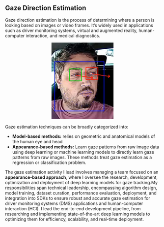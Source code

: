 
## Gaze Direction Estimation ##


Gaze direction estimation is the process of determining where a person is looking based on images or video frames. It’s widely used in applications such as driver monitoring systems, virtual and augmented reality, human-computer interaction, and medical diagnostics.

<div style="text-align: center;">
  <img src="images/gaze_estimation_page_driver_image.png?raw=true" width="40%" height="40%"/>
</div>

Gaze estimation techniques can be broadly categorized into:

+ **Model-based methods:** relies on geometric and anatomical models of the human eye and head 
+ **Appearance-based methods:** Learn gaze patterns from raw image data using deep learning or machine learning models to directly learn gaze patterns from raw images. These methods treat gaze estimation as a regression or classification problem.
  
The gaze estimation activity I lead involves managing a team focused on an **appearance-based approach**, where I oversee the research, development, optimization and deployment of deep learning models for gaze tracking.My responsibilities span technical leadership, encompassing algorithm design, model training, dataset curation, performance evaluation, deployment, and integration into SDKs to ensure robust and accurate gaze estimation for driver monitoring systems (DMS) applications and human-computer interaction (HCI). I lead the end-to-end development pipeline, from researching and implementing state-of-the-art deep learning models to optimizing them for efficiency, scalability, and real-time deployment.

